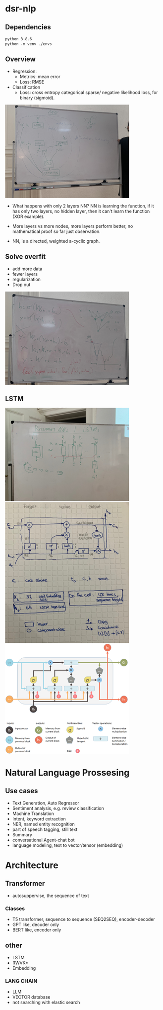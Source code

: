 # dsr-nlp

## Dependencies
```
python 3.8.6
python -m venv ./envs
```

## Overview

- Regression:
  - Metrics: mean error
  - Loss: RMSE
- Classification
  - Loss: cross entropy categorical sparse/ negative likelihood loss, for binary (sigmoid).

<img src="img\01.png" style="width:400px;"/>


- What happens with only 2 layers NN? NN is learning the function, if it has only two layers, no hidden layer, then it can't learn the function (XOR example).

- More layers vs more nodes, more layers perform better, no mathematical proof so far just observation.
- NN, is a directed, weighted a-cyclic graph.

## Solve overfit
- add more data
- fewer layers
- regularization
- Drop out 


<img src="img\02.png" style="width:400px;"/>


## LSTM

<img src="img\03.jpg" style="width:400px;"/>

<img src="img\04.jpg" style="width:400px;"/>
<img src="img\05.png" style="width:400px;"/>


# Natural Language Prossesing


## Use cases
- Text Generation, Auto Regressor
- Sentiment analysis, e.g. review classification
- Machine Translation
- Intent, keyword extraction
- NER, named entity recognition
- part of speech tagging, still text
- Summary
- conversational Agent-chat bot
- language modeling, text to vector/tensor (embedding)


# Architecture
## Transformer 
- autosuppervise, the sequence of text 
### Classes
- T5 transformer, sequence to sequence (SEQ2SEQ), encoder-decoder
- GPT like, decoder only
- BERT like, encoder only

## other
- LSTM
- RWVK*
- Embedding 

### LANG CHAIN
- LLM
- VECTOR database
- not searching with elastic search



